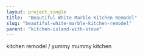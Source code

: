 ```yaml
---
layout: project_single
title:  "Beautiful White Marble Kitchen Remodel"
slug: "beautiful-white-marble-kitchen-remodel"
parent: "kitchen-island-with-stove"
---
```

kitchen remodel / yummy mummy kitchen